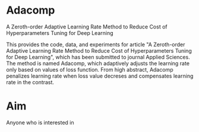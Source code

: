 # Adacomp
A Zeroth-order Adaptive Learning Rate Method to Reduce Cost of Hyperparameters Tuning for Deep Learning

This provides the code, data, and experiments for article "A Zeroth-order Adaptive Learning Rate Method to Reduce Cost of Hyperparameters Tuning for Deep Learning", which has been submitted to journal Applied Sciences. The method is named Adacomp, which adaptively adjusts the learning rate only based on values of loss function. From high abstract, Adacomp penalizes learning rate when loss value decreses and compensates learning rate in the contrast. 

# Aim
Anyone who is interested in 
